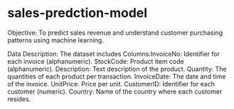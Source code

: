 # sales-predction-model
Objective: To predict sales revenue and understand customer purchasing patterns using machine learning.

Data Description: The dataset includes Columns:InvoiceNo: Identifier for each invoice (alphanumeric).
StockCode: Product item code (alphanumeric).
Description: Text description of the product.
Quantity: The quantities of each product per transaction.
InvoiceDate: The date and time of the invoice.
UnitPrice: Price per unit.
CustomerID: Identifier for each customer (numeric).
Country: Name of the country where each customer resides.
